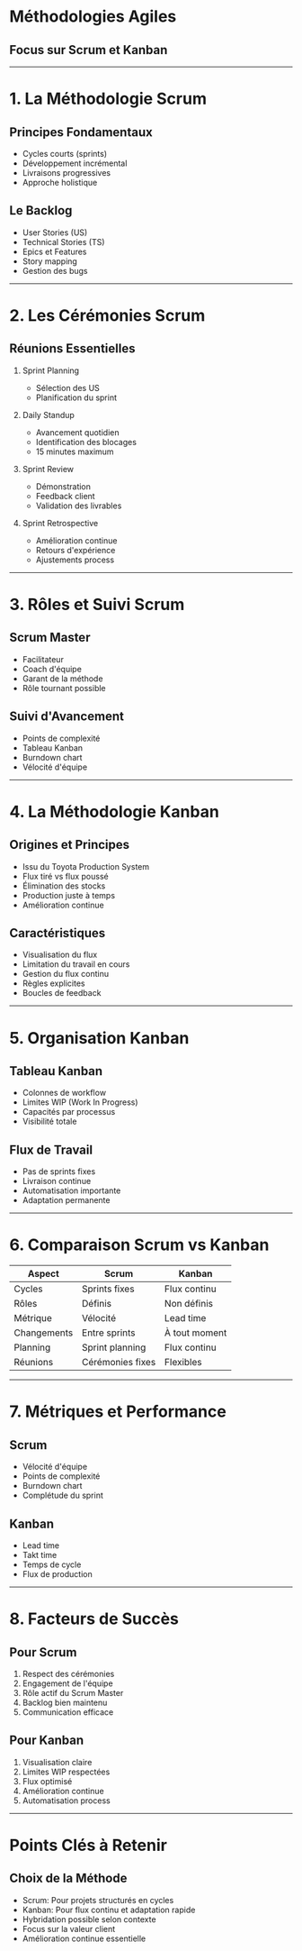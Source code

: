 # Méthodologies Agiles
## Focus sur Scrum et Kanban

---

# 1. La Méthodologie Scrum

## Principes Fondamentaux
- Cycles courts (sprints)
- Développement incrémental
- Livraisons progressives
- Approche holistique

## Le Backlog
- User Stories (US)
- Technical Stories (TS)
- Epics et Features
- Story mapping
- Gestion des bugs

---

# 2. Les Cérémonies Scrum

## Réunions Essentielles
1. Sprint Planning
   - Sélection des US
   - Planification du sprint

2. Daily Standup
   - Avancement quotidien
   - Identification des blocages
   - 15 minutes maximum

3. Sprint Review
   - Démonstration
   - Feedback client
   - Validation des livrables

4. Sprint Retrospective
   - Amélioration continue
   - Retours d'expérience
   - Ajustements process

---

# 3. Rôles et Suivi Scrum

## Scrum Master
- Facilitateur
- Coach d'équipe
- Garant de la méthode
- Rôle tournant possible

## Suivi d'Avancement
- Points de complexité
- Tableau Kanban
- Burndown chart
- Vélocité d'équipe

---

# 4. La Méthodologie Kanban

## Origines et Principes
- Issu du Toyota Production System
- Flux tiré vs flux poussé
- Élimination des stocks
- Production juste à temps
- Amélioration continue

## Caractéristiques
- Visualisation du flux
- Limitation du travail en cours
- Gestion du flux continu
- Règles explicites
- Boucles de feedback

---

# 5. Organisation Kanban

## Tableau Kanban
- Colonnes de workflow
- Limites WIP (Work In Progress)
- Capacités par processus
- Visibilité totale

## Flux de Travail
- Pas de sprints fixes
- Livraison continue
- Automatisation importante
- Adaptation permanente

---

# 6. Comparaison Scrum vs Kanban

| Aspect | Scrum | Kanban |
|--------|-------|---------|
| Cycles | Sprints fixes | Flux continu |
| Rôles | Définis | Non définis |
| Métrique | Vélocité | Lead time |
| Changements | Entre sprints | À tout moment |
| Planning | Sprint planning | Flux continu |
| Réunions | Cérémonies fixes | Flexibles |

---

# 7. Métriques et Performance

## Scrum
- Vélocité d'équipe
- Points de complexité
- Burndown chart
- Complétude du sprint

## Kanban
- Lead time
- Takt time
- Temps de cycle
- Flux de production

---

# 8. Facteurs de Succès

## Pour Scrum
1. Respect des cérémonies
2. Engagement de l'équipe
3. Rôle actif du Scrum Master
4. Backlog bien maintenu
5. Communication efficace

## Pour Kanban
1. Visualisation claire
2. Limites WIP respectées
3. Flux optimisé
4. Amélioration continue
5. Automatisation process

---

# Points Clés à Retenir

## Choix de la Méthode
- Scrum: Pour projets structurés en cycles
- Kanban: Pour flux continu et adaptation rapide
- Hybridation possible selon contexte
- Focus sur la valeur client
- Amélioration continue essentielle
